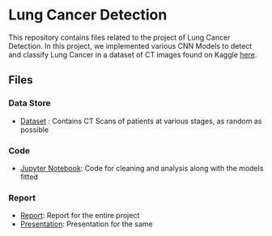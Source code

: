 # Lung Cancer Detection
This repository contains files related to the project of Lung Cancer Detection. In this project, we implemented various CNN Models to detect and classify Lung Cancer in a dataset of CT images found on Kaggle [here](https://www.kaggle.com/datasets/adityamahimkar/iqothnccd-lung-cancer-dataset).

## Files

### Data Store
- [Dataset](https://www.kaggle.com/datasets/adityamahimkar/iqothnccd-lung-cancer-dataset) : Contains CT Scans of patients at various stages, as random as possible

### Code
- [Jupyter Notebook](Adv_Python_Final_Project_Shourya_Rahul.ipynb): Code for cleaning and analysis along with the models fitted


### Report
- [Report](Advance_Python_Final_Project_Report_Shourya_Rahul.pdf): Report for the entire project
- [Presentation](https://github.com/Rahul-Rut/Lung_Cancer_Detection/blob/main/MSDS_589_Final%20Project_Shourya_Rahul_v2-2.pptx): Presentation for the same
